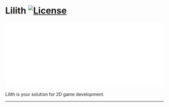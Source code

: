 # Lilith [![License](https://img.shields.io/github/license/Murgn/Lilith.svg)](https://github.com/Murgn/Lilith/blob/main/LICENSE)
![Lilith](/Resources/Branding/Eyes%20%2B%20Text/White/Lilith%20Engine%403x-8.png?raw=true "Lilith")

Lilith is your solution for 2D game development.

***

